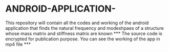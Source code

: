 # ANDROID-APPLICATION-
This repository will contain all the codes and working of the android application that finds the natural frequency and modeshpaes of a structure whose mass matrix and stiffness matrix are known
*** The source code is encrypted for publication purpose. You can see the working of the app in mp4 file *** 
